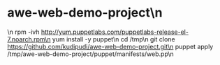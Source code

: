 # awe-web-demo-project\n
\n
rpm -ivh http://yum.puppetlabs.com/puppetlabs-release-el-7.noarch.rpm\n
yum install -y puppet\n
cd /tmp\n
git clone https://github.com/kudipudi/awe-web-demo-project.git\n
puppet apply /tmp/awe-web-demo-project/puppet/manifests/web.pp\n
